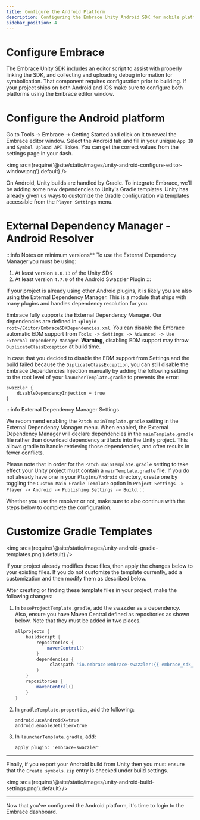 ```yaml
---
title: Configure the Android Platform
description: Configuring the Embrace Unity Android SDK for mobile platforms
sidebar_position: 4
---
```


# Configure Embrace

The Embrace Unity SDK includes an editor script to assist with properly linking the SDK, and collecting and uploading debug information for symbolication. That component requires configuration prior to building. If your project ships on both Android and iOS make sure to configure both platforms using the Embrace editor window.

# Configure the Android platform

Go to Tools -> Embrace -> Getting Started and click on it to reveal the Embrace editor window. Select the Android tab and fill in your unique `App ID` and `Symbol Upload API Token`. You can get the correct values from the settings page in your dash.

<img src={require('@site/static/images/unity-android-configure-editor-window.png').default} />

On Android, Unity builds are handled by Gradle. To integrate Embrace, we'll be adding some new dependencies to Unity's Gradle templates. Unity has already given us ways to customize the Gradle configuration via templates accessible from the `Player Settings` menu.

# External Dependency Manager - Android Resolver

:::info Notes on minimum versions**
To use the External Dependency Manager you must be using:
1. At least version `1.0.13` of the Unity SDK
1. At least version `4.7.0` of the Android Swazzler Plugin
:::

If your project is already using other Android plugins, it is likely you are also using the External Dependency Manager. This is a module that ships with many plugins and handles dependency resolution for you.  

Embrace fully supports the External Dependency Manager. Our dependencies are defined in `<plugin root>/Editor/EmbraceSDKDependencies.xml`. You can disable the Embrace automatic EDM support from `Tools -> Settings -> Advanced -> Use External Dependency Manager`. **Warning**, disabling EDM support may throw `DuplicateClassException` at build time.

In case that you decided to disable the EDM support from Settings and the build failed because the `DiplicateClassException`, you can still disable the Embrace Dependencies Injection manually by adding the following setting to the root level of your `launcherTemplate.gradle` to prevents the error:

```
swazzler {
    disableDependencyInjection = true
}
```

:::info External Dependency Manager Settings

We recommend enabling the `Patch mainTemplate.gradle` setting in the External Dependency Manager menu. When enabled, the External Dependency Manager will declare dependencies in the `mainTemplate.gradle` file rather than download dependency artifacts into the Unity project. This allows gradle to handle retrieving those dependencies, and often results in fewer conflicts.

Please note that in order for the `Patch mainTemplate.gradle` setting to take effect your Unity project must contain a `mainTemplate.gradle` file. If you do not already have one in your `Plugins/Android` directory, create one by toggling the `Custom Main Gradle Template` option in `Project Settings -> Player -> Android -> Publishing Settings -> Build`.
:::

Whether you use the resolver or not, make sure to also continue with the steps below to complete the configuration.

# Customize Gradle Templates

<img src={require('@site/static/images/unity-android-gradle-templates.png').default} />

If your project already modifies these files, then apply the changes below to your existing files. If you do not customize the template currently, add a customization and then modify them as described below.

After creating or finding these template files in your project, make the following changes:

1. In `baseProjectTemplate.gradle`, add the swazzler as a dependency. Also, ensure you have Maven Central defined as repositories as shown below. Note that they must be added in two places.

    ```gradle
    allprojects {
        buildscript {
            repositories {
                mavenCentral()
            }
            dependencies {
                 classpath 'io.embrace:embrace-swazzler:{{ embrace_sdk_version platform="unity_android" }}'
            }
        }
        repositories {
            mavenCentral()
        }
    }
    ```
2. In `gradleTemplate.properties`, add the following:
     ```
     android.useAndroidX=true
     android.enableJetifier=true
     ```
3. In `launcherTemplate.gradle`, add:
     ```
     apply plugin: 'embrace-swazzler'
     ```

---

Finally, if you export your Android build from Unity then you must ensure that the `Create symbols.zip` entry is checked under build settings.

<img src={require('@site/static/images/unity-android-build-settings.png').default} />

--- 

Now that you've configured the Android platform, it's time to login to the Embrace dashboard.
